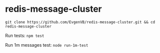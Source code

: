# redis-message-cluster
`git clone https://github.com/EvgenVB/redis-message-cluster.git && cd redis-message-cluster`

Run tests:
`npm test`

Run 1m messages test:
`node run-1m-test`

